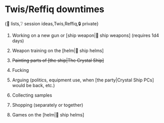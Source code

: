 # Twis/Reffiq downtimes

{📝 lists,❔ session ideas,Twis,Reffiq,🔒 private}

1. Working on a new gun or [ship weapon|🔫 ship weapons] (requires 1d4 days)
2. Weapon training on the [helm|🧢 ship helms]
3. ~~Painting parts of [the ship|The Crystal Ship]~~

4. Fucking
5. Arguing (politics, equipment use, when [the party|Crystal Ship PCs] would be back, etc.)
6. Collecting samples
7. Shopping (separately or together)
8. Games on the [helm|🧢 ship helms]
